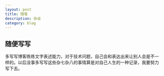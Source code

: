 ```yaml
---
layout: post
title: 随笔
description: 杂谈
category: blog
---
```

## 随便写写
多写写博客练练文字表述能力，对于技术问题，自己会和表达出来让别人会是不一样的。以后没事多写写这些杂七杂八的事情算是对自己人生的一种记录，我要努力写下去。




[aluan]:    http://aluan.github.com  "aluan"
